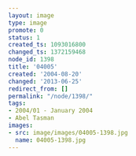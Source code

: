 ```yaml
---
layout: image
type: image
promote: 0
status: 1
created_ts: 1093016800
changed_ts: 1372159468
node_id: 1398
title: '04005'
created: '2004-08-20'
changed: '2013-06-25'
redirect_from: []
permalink: "/node/1398/"
tags:
- 2004/01 - January 2004
- Abel Tasman
images:
- src: image/images/04005-1398.jpg
  name: 04005-1398.jpg
---
```


